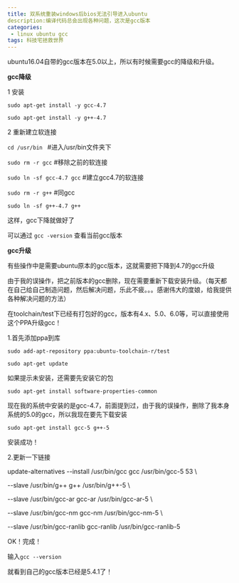 ```yaml
---
title: 双系统重装windows后bios无法引导进入ubuntu 
description:编译代码总会出现各种问题，这次是gcc版本             
categories:
 - linux ubuntu gcc
tags: 科技宅拯救世界
---
```


ubuntu16.04自带的gcc版本在5.0以上，所以有时候需要gcc的降级和升级。



**gcc降级**

1 安装

`sudo apt-get install -y gcc-4.7`

`sudo apt-get install -y g++-4.7`

2 重新建立软连接

`cd /usr/bin `   #进入/usr/bin文件夹下

`sudo rm -r gcc`  #移除之前的软连接

`sudo ln -sf gcc-4.7 gcc` #建立gcc4.7的软连接

`sudo rm -r g++`  #同gcc

`sudo ln -sf g++-4.7 g++`

这样，gcc下降就做好了

可以通过 `gcc -version` 查看当前gcc版本

**gcc升级**

有些操作中是需要ubuntu原本的gcc版本，这就需要把下降到4.7的gcc升级

由于我的误操作，把之前版本的gcc删除，现在需要重新下载安装升级。（每天都在自己给自己制造问题，然后解决问题，乐此不疲。。。感谢伟大的度娘，给我提供各种解决问题的方法）

在toolchain/test下已经有打包好的gcc，版本有4.x、5.0、6.0等，可以直接使用这个PPA升级gcc！

1.首先添加ppa到库

`sudo add-apt-repository ppa:ubuntu-toolchain-r/test`

`sudo apt-get update`

如果提示未安装，还需要先安装它的包

`sudo apt-get install software-properties-common`

现在我的系统中安装的是gcc-4.7，前面提到过，由于我的误操作，删除了我本身系统的5.0的gcc，所以我现在要先下载安装

`sudo apt-get install gcc-5 g++-5`

安装成功！

2.更新一下链接

update-alternatives --install /usr/bin/gcc gcc /usr/bin/gcc-5 53 \

--slave /usr/bin/g++ g++ /usr/bin/g++-5 \

--slave /usr/bin/gcc-ar gcc-ar /usr/bin/gcc-ar-5 \

--slave /usr/bin/gcc-nm gcc-nm /usr/bin/gcc-nm-5 \

--slave /usr/bin/gcc-ranlib gcc-ranlib /usr/bin/gcc-ranlib-5

OK！完成！

输入`gcc --version`

就看到自己的gcc版本已经是5.4.1了！
























